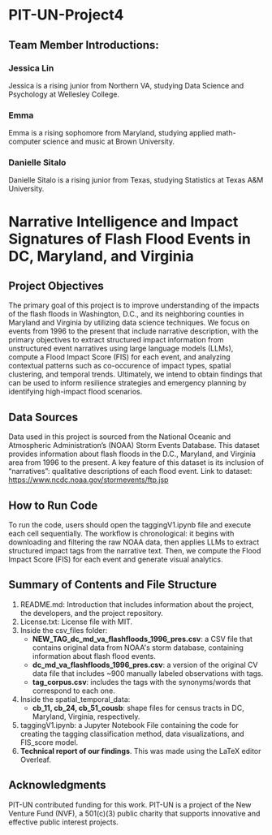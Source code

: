 # PIT-UN-Project4

## Team Member Introductions: 
### Jessica Lin
Jessica is a rising junior from Northern VA, studying Data Science and Psychology at Wellesley College.

### Emma 
Emma is a rising sophomore from Maryland, studying applied math-computer science and music at Brown University. 

### Danielle Sitalo
Danielle Sitalo is a rising junior from Texas, studying Statistics at Texas A&M University. 

# Narrative Intelligence and Impact Signatures of Flash Flood Events in DC, Maryland, and Virginia

## Project Objectives
The primary goal of this project is to improve understanding of the impacts of the flash floods in Washington, D.C., and its neighboring counties in Maryland and Virginia by utilizing data science techniques. We focus on events from 1996 to the present that include narrative description, with the primary objectives to extract structured impact information from unstructured event narratives using large language models (LLMs), compute a Flood Impact Score (FIS) for each event, and analyzing contextual patterns such as co-occurence of impact types, spatial clustering, and temporal trends. Ultimately, we intend to obtain findings that can be used to inform resilience strategies and emergency planning by identifying high-impact flood scenarios. 

## Data Sources
Data used in this project is sourced from the National Oceanic and Atmospheric Administration’s (NOAA) Storm Events Database. This dataset provides information about flash floods in the D.C., Maryland, and Virginia area from 1996 to the present. A key feature of this dataset is its inclusion of “narratives”: qualitative descriptions of each flood event. 
Link to dataset: https://www.ncdc.noaa.gov/stormevents/ftp.jsp

## How to Run Code
To run the code, users should open the taggingV1.ipynb file and execute each cell sequentially. The workflow is chronological: it begins with downloading and filtering the raw NOAA data, then applies LLMs to extract structured impact tags from the narrative text. Then, we compute the Flood Impact Score (FIS) for each event and generate visual analytics. 

## Summary of Contents and File Structure
1. README.md: Introduction that includes information about the project, the developers, and the project repository.
2. License.txt: License file with MIT.
3. Inside the csv_files folder:
    - **NEW_TAG_dc_md_va_flashfloods_1996_pres.csv**: a CSV file that contains original data from NOAA's storm database, containing information about flash flood events.
    - **dc_md_va_flashfloods_1996_pres.csv**: a version of the original CV data file that includes ~900 manually labeled observations with tags.
    - **tag_corpus.csv**: includes the tags with the synonyms/words that correspond to each one. 
4. Inside the spatial_temporal_data:
    - **cb_11, cb_24, cb_51_cousb**: shape files for census tracts in DC, Maryland, Virginia, respectively. 
5. taggingV1.ipynb: a Jupyter Notebook File containing the code for creating the tagging classification method, data visualizations, and FIS_score model.
6. **Technical report of our findings**. This was made using the LaTeX editor Overleaf.


## Acknowledgments
PIT-UN contributed funding for this work. PIT-UN is a project of the New Venture
Fund (NVF), a 501(c)(3) public charity that supports innovative and effective
public interest projects.
